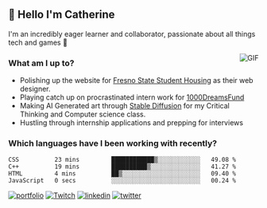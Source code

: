 ## 👋 Hello I'm Catherine

I'm an incredibly eager learner and collaborator, passionate about all things tech and games 💞️

<img align="right" alt="GIF" src="https://i.ibb.co/QrLVbp8/profile.gif" style='margin-left: 20px' />

### What am I up to?

- Polishing up the website for [Fresno State Student Housing](https://fresnostatehousing.org/) as their web designer.
- Playing catch up on procrastinated intern work for [1000DreamsFund](https://1000dreamsfund.org/)
- Making AI Generated art through [Stable Diffusion](https://stability.ai/) for my Critical Thinking and Computer science class.
- Hustling through internship applications and prepping for interviews

### Which languages have I been working with recently?

<!--START_SECTION:waka-->

```text
CSS          23 mins         ████████████▒░░░░░░░░░░░░   49.08 %
C++          19 mins         ██████████▒░░░░░░░░░░░░░░   41.27 %
HTML         4 mins          ██▒░░░░░░░░░░░░░░░░░░░░░░   09.40 %
JavaScript   0 secs          ░░░░░░░░░░░░░░░░░░░░░░░░░   00.24 %
```

<!--END_SECTION:waka-->

[![portfolio](https://img.shields.io/badge/my_portfolio-F88379?style=for-the-badge&logo=ko-fi&logoColor=white)](https://cjlaserna.vercel.app/)
[![Twitch](https://img.shields.io/badge/Twitch-9146FF?style=for-the-badge&logo=twitch&logoColor=white)](http://twitch.tv/bubbaguppylive)
[![linkedin](https://img.shields.io/badge/linkedin-0A66C2?style=for-the-badge&logo=linkedin&logoColor=white)](https://www.linkedin.com/in/catherinelaserna/)
[![twitter](https://img.shields.io/badge/twitter-1DA1F2?style=for-the-badge&logo=twitter&logoColor=white)](https://twitter.com/bubbaguppylive)
